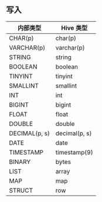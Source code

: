 ﻿## 写入

| 内部类型 | Hive 类型 | 
|---------|---------|
| CHAR(p)	| char(p)| 
| VARCHAR(p)	| varchar(p)| 
| STRING	| string| 
| BOOLEAN| 	boolean| 
| TINYINT	| tinyint| 
| SMALLINT	| smallint| 
| INT	| int| 
| BIGINT	| bigint| 
| FLOAT	| float| 
| DOUBLE	| double| 
| DECIMAL(p, s)| 	decimal(p, s)| 
| DATE| 	date| 
| TIMESTAMP	|timestamp(9)
| BINARY	| bytes| 
| LIST	| array| 
| MAP| 	map| 
| STRUCT	| row| 


